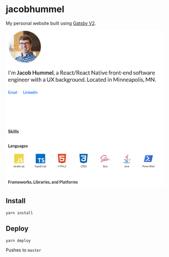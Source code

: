 # jacobhummel
My personal website built using [Gatsby V2](https://next.gatsbyjs.org/).

![screenshot](screenshot.png)

## Install

```
yarn install
```

## Deploy

```
yarn deploy
```

Pushes to `master`
